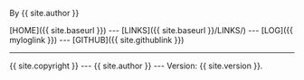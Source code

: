 By {{ site.author }}

[HOME]({{ site.baseurl }}) ---
[LINKS]({{ site.baseurl }}/LINKS/) ---
[LOG]({{ myloglink }}) ---
[GITHUB]({{ site.githublink }})
<br>
<hr>
{{ site.copyright }} --- {{ site.author }} --- Version: {{ site.version }}.
